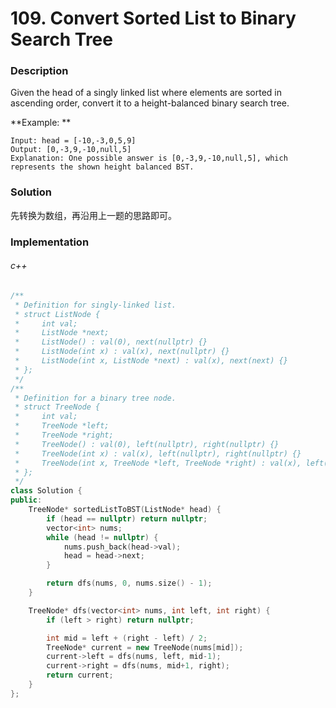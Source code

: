 # 109. Convert Sorted List to Binary Search Tree

### Description

Given the head of a singly linked list where elements are sorted in ascending order, convert it to a 
height-balanced binary search tree.

**Example: **

```
Input: head = [-10,-3,0,5,9]
Output: [0,-3,9,-10,null,5]
Explanation: One possible answer is [0,-3,9,-10,null,5], which represents the shown height balanced BST.
```

### Solution

先转换为数组，再沿用上一题的思路即可。

### Implementation

###### c++

```c++
/**
 * Definition for singly-linked list.
 * struct ListNode {
 *     int val;
 *     ListNode *next;
 *     ListNode() : val(0), next(nullptr) {}
 *     ListNode(int x) : val(x), next(nullptr) {}
 *     ListNode(int x, ListNode *next) : val(x), next(next) {}
 * };
 */
/**
 * Definition for a binary tree node.
 * struct TreeNode {
 *     int val;
 *     TreeNode *left;
 *     TreeNode *right;
 *     TreeNode() : val(0), left(nullptr), right(nullptr) {}
 *     TreeNode(int x) : val(x), left(nullptr), right(nullptr) {}
 *     TreeNode(int x, TreeNode *left, TreeNode *right) : val(x), left(left), right(right) {}
 * };
 */
class Solution {
public:
    TreeNode* sortedListToBST(ListNode* head) {
        if (head == nullptr) return nullptr;
        vector<int> nums;
        while (head != nullptr) {
            nums.push_back(head->val);
            head = head->next;
        }

        return dfs(nums, 0, nums.size() - 1);
    }

    TreeNode* dfs(vector<int> nums, int left, int right) {
        if (left > right) return nullptr;

        int mid = left + (right - left) / 2;
        TreeNode* current = new TreeNode(nums[mid]);
        current->left = dfs(nums, left, mid-1);
        current->right = dfs(nums, mid+1, right);
        return current;
    }
};
```
